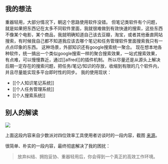 ## 我的想法

重器轻用，大部分情况下，朝这个思路使用软件没错。
但笔记类软件有个问题，就是如果把东西记在太多不同软件里面，我就很难做到有效快速的搜索，这些东西不像某个电影，某个商品，我就明确知道自己该去豆瓣，淘宝，或者其他垂直网站搜索，有时候我自己都不知道我应该去哪个笔记和任务管理软件里面搜索我只有一点点印象的东西。
这种场景，外部知识还有google搜索统一聚合。
现在想本地各种软件，统一搞出一个类似google搜索一样的聚合搜索效果，一站式搜索效果，有点难，可以慢慢靠近，通过[[alfred]]的插件机制。
所以尽量还是从源头上解决后期一定存在的搜索问题，把任务/笔记/知识的存放，收缩到有限的几个软件内，并且尽量能实现多平台即时性的同步。
我的使用现状：
- [[个人知识笔记系统]]
- [[个人任务管理系统]]
- [[个人搜索系统]]

## 别人的解读

![](https://cdn.sspai.com/2022/02/21/article/00939352c1ff2876f5b569f6eabf046c?imageView2/2/w/1120/q/90/interlace/1/ignore-error/1)

上面这段内容来自少数派对四位效率工具使用者访谈时的一段内容，截图 [来源](https://36kr.com/p/1402159224362632)。

很简单、朴实的一段内容，最终彻底解决了我的困扰：

> 放弃纠结、拥抱妥协、重器轻用后，你会得到一个真正的高效工作环境。
